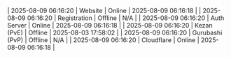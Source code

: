 | 2025-08-09 06:16:20 | Website | Online | 2025-08-09 06:16:18 |
| 2025-08-09 06:16:20 | Registration | Offline | N/A |
| 2025-08-09 06:16:20 | Auth Server | Online | 2025-08-09 06:16:18 |
| 2025-08-09 06:16:20 | Kezan (PvE) | Offline | 2025-08-03 17:58:02 |
| 2025-08-09 06:16:20 | Gurubashi (PvP) | Offline | N/A |
| 2025-08-09 06:16:20 | Cloudflare | Online | 2025-08-09 06:16:18 |
